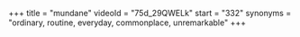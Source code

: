 +++
title = "mundane"
videoId = "75d_29QWELk"
start = "332"
synonyms = "ordinary, routine, everyday, commonplace, unremarkable"
+++


